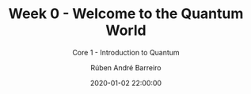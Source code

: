 ---
title:  "Week 0 - Welcome to the Quantum World"
subtitle: "Core 1 - Introduction to Quantum"
author: "Rúben André Barreiro"
avatar: "imgs/authors/protrait-2d.png"
image: "imgs/cores-backgrounds/JPGs/learning-computing-core-1.jpg"
date:   2020-01-02 22:00:00
---